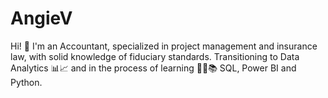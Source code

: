 # AngieV
<!DOCTYPE html>
<html>
  <head>
    <title>About Me</title>
  </head>
  <body>
    <p>Hi! 👋 I'm an Accountant, specialized in project management and insurance law, with solid knowledge of fiduciary standards. Transitioning to Data Analytics 📊📈 and in the process of learning 👩‍💻📚 SQL, Power BI and Python.</p>
  </body>
</html>
